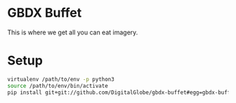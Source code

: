 # GBDX Buffet
This is where we get all you can eat imagery.

# Setup

```bash
virtualenv /path/to/env -p python3
source /path/to/env/bin/activate
pip install git+git://github.com/DigitalGlobe/gbdx-buffet#egg=gbdx-buffet
```
